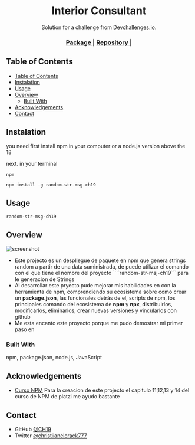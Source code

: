 <!-- Please update value in the {}  -->

<h1 align="center">Interior Consultant</h1>

<div align="center">
   Solution for a challenge from  <a href="http://devchallenges.io" target="_blank">Devchallenges.io</a>.
</div>

<div align="center">
  <h3>
    <a href="https://www.npmjs.com/package/random-str-msg-ch19">
      Package
    </a>
    <span> | </span>
    <a href="https://github.com/CH19/random-str-msg-ch19">
      Repository
    </a>
    <span> | </span>

  </h3>
</div>

<!-- TABLE OF CONTENTS -->

## Table of Contents

- [Table of Contents](#table-of-contents)
- [Instalation](#instalation)
- [Usage](#usage)
- [Overview](#overview)
  - [Built With](#built-with)
- [Acknowledgements](#acknowledgements)
- [Contact](#contact)

<!-- OVERVIEW -->

## Instalation 
you need first install npm in your computer or a node.js version above the 18 

next. in your terminal

```npm ```

```npm install -g random-str-msg-ch19```

## Usage

```random-str-msg-ch19```


## Overview

![screenshot](./assets/project-preview.png)


- Este projecto es un despliegue de paquete en npm que genera strings random a partir de una data suministrada, de puede utilizar el comando con el que tiene el nombre del proyecto ````random-str-msj-ch19``` para le generacion de Strings
- Al desarrollar este pryecto pude mejorar mis habilidades en con la herramienta de npm, comprendiendo su ecosistema sobre como crear un **package.json**, las funcionales detrás de el, scripts de npm, los principales comando del ecosistema de **npm** y **npx**, distribuirlos, modificarlos, eliminarlos, crear nuevas versiones y vincularlos con github
- Me esta encanto este proyecto porque me pudo demostrar mi primer paso en 

### Built With

<!-- This section should list any major frameworks that you built your project using. Here are a few examples.-->

npm, package.json, node.js, JavaScript



## Acknowledgements

<!-- This section should list any articles or add-ons/plugins that helps you to complete the project. This is optional but it will help you in the future. For exmpale -->

- [Curso NPM](https://platzi.com/cursos/npm/) Para la creacion de este projecto el capitulo 11,12,13 y 14 del curso de NPM de platzi me ayudo bastante

## Contact

- GitHub [@CH19](https://{github.com/CH19})
- Twitter [@christiianelcrack777]([https://{twitter.com/your-username}](https://twitter.com/chriselcrack777))
